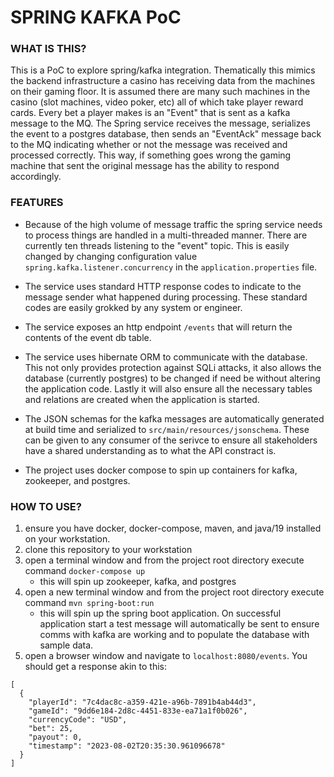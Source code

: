 # SPRING KAFKA PoC

### WHAT IS THIS?
This is a PoC to explore spring/kafka integration. Thematically this mimics the backend infrastructure a casino has receiving data from the machines on their gaming floor. It is assumed there are many such machines in the casino (slot machines, video poker, etc) all of which take player reward cards. Every bet a player makes is an "Event" that is sent as a kafka message to the MQ. The Spring service receives the message, serializes the event to a postgres database, then sends an "EventAck" message back to the MQ indicating whether or not the message was received and processed correctly. This way, if something goes wrong the gaming machine that sent the original message has the ability to respond accordingly. 

### FEATURES 
* Because of the high volume of message traffic the spring service needs to process things are handled in a multi-threaded manner. There are currently ten threads listening to the "event" topic. This is easily changed by changing configuration value `spring.kafka.listener.concurrency` in the `application.properties` file.

* The service uses standard HTTP response codes to indicate to the message sender what happened during processing. These standard codes are easily grokked by any system or engineer. 

* The service exposes an http endpoint `/events` that will return the contents of the event db table. 

* The service uses hibernate ORM to communicate with the database. This not only provides protection against SQLi attacks, it also allows the database (currently postgres) to be changed if need be without altering the application code. Lastly it will also ensure all the necessary tables and relations are created when the application is started. 

* The JSON schemas for the kafka messages are automatically generated at build time and serialized to `src/main/resources/jsonschema`. These can be given to any consumer of the serivce to ensure all stakeholders have a shared understanding as to what the API constract is. 

* The project uses docker compose to spin up containers for kafka, zookeeper, and postgres. 


### HOW TO USE?
1. ensure you have docker, docker-compose, maven, and java/19 installed on your workstation.
2. clone this repository to your workstation
3. open a terminal window and from the project root directory execute command `docker-compose up`
    * this will spin up zookeeper, kafka, and postgres 
4. open a new terminal window and from the project root directory execute command `mvn spring-boot:run`
    * this will spin up the spring boot application. On successful application start a test message will automatically be sent to ensure comms with kafka are working and to populate the database with sample data. 
5. open a browser window and navigate to `localhost:8080/events`. You should get a response akin to this:
```
[
  {
    "playerId": "7c4dac8c-a359-421e-a96b-7891b4ab44d3",
    "gameId": "9dd6e184-2d8c-4451-833e-ea71a1f0b026",
    "currencyCode": "USD",
    "bet": 25,
    "payout": 0,
    "timestamp": "2023-08-02T20:35:30.961096678"
  }
]
```

